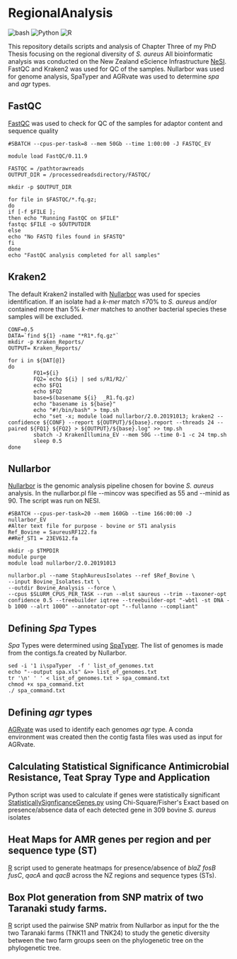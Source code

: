# RegionalAnalysis
![bash](https://img.shields.io/badge/language-bash-green)
![Python](https://img.shields.io/badge/language-Python-blue)
![R](https://img.shields.io/badge/language-R-red)

This repository details scripts and analysis of Chapter Three of my PhD Thesis focusing on the regional diversity of *S. aureus* 
All bioinformatic analysis was conducted on the New Zealand eScience Infrastructure [NeSI](https://github.com/nesi). FastQC and Kraken2 was used for QC of the samples. Nullarbor was used for genome analysis, SpaTyper and AGRvate was used to determine *spa* and *agr* types. 

## FastQC 
[FastQC](https://www.bioinformatics.babraham.ac.uk/projects/fastqc/) was used to check for QC of the samples for adaptor content and sequence quality
```#!/bin/bash -e
#SBATCH --cpus-per-task=8 --mem 50Gb --time 1:00:00 -J FASTQC_EV

module load FastQC/0.11.9

FASTQC = /pathtorawreads
OUTPUT_DIR = /processedreadsdirectory/FASTQC/

mkdir -p $OUTPUT_DIR

for file in $FASTQC/*.fq.gz;
do
if [-f $FILE ];
then echo "Running FastQC on $FILE"
fastqc $FILE -o $OUTPUTDIR
else
echo "No FASTQ files found in $FASTQ"
fi
done
echo "FastQC analysis completed for all samples"
```

## Kraken2 
The default Kraken2 installed with [Nullarbor](https://github.com/tseemann/nullarbor) was used for species identification. If an isolate had a *k-mer* match ≤70% to *S. aureus* and/or contained more than 5% *k-mer* matches to another bacterial species these samples will be excluded. 

```#!/bin/bash
CONF=0.5
DATA=`find ${1} -name "*R1*.fq.gz"`
mkdir -p Kraken_Reports/
OUTPUT= Kraken_Reports/

for i in ${DAT[@]}
do
        FQ1=${i}
        FQ2=`echo ${i} | sed s/R1/R2/`
        echo $FQ1
        echo $FQ2
        base=$(basename ${i}  _R1.fq.gz)
        echo "basename is ${base}"
        echo "#!/bin/bash" > tmp.sh
        echo "set -x; module load nullarbor/2.0.20191013; kraken2 --confidence ${CONF} --report ${OUTPUT}/${base}.report --threads 24 --paired ${FQ1} ${FQ2} > ${OUTPUT}/${base}.log" >> tmp.sh
        sbatch -J KrakenIllumina_EV --mem 50G --time 0-1 -c 24 tmp.sh
        sleep 0.5
done
```
## Nullarbor
[Nullarbor](https://github.com/tseemann/nullarbor) is the genomic analysis pipeline chosen for bovine *S. aureus* analysis. In the nullarbor.pl file --mincov was specified as 55 and --minid as 90. The script was run on NESI. 

```#!/bin/bash -e
#SBATCH --cpus-per-task=20 --mem 160Gb --time 166:00:00 -J nullarbor_EV
#Alter text file for purpose - bovine or ST1 analysis
Ref_Bovine = SaureusRF122.fa
##Ref_ST1 = 23EV612.fa

mkdir -p $TMPDIR
module purge
module load nullarbor/2.0.20191013

nullarbor.pl --name StaphAureusIsolates --ref $Ref_Bovine \
--input Bovine_Isolates.txt \
--outdir Bovine_Analysis --force \
--cpus $SLURM_CPUS_PER_TASK --run --mlst saureus --trim --taxoner-opt confidence 0.5 --treebuilder iqtree --treebuilder-opt "-wbtl -st DNA -b 1000 --alrt 1000" --annotator-opt "--fullanno --compliant"
```

## Defining *Spa* Types 
*Spa* Types were determined using [SpaTyper](https://github.com/HCGB-IGTP/spaTyper). The list of genomes is made from the contigs.fa created by Nullarbor. 
```ls *.fa > list_of_genomes.txt ##Creating a list of genomes from all fastq files 
sed -i '1 i\spaTyper  -f ' list_of_genomes.txt
echo "--output spa.xls" &>> list_of_genomes.txt
tr '\n' ' ' < list_of_genomes.txt > spa_command.txt
chmod +x spa_command.txt
./ spa_command.txt
```
## Defining *agr* types
[AGRvate](https://github.com/VishnuRaghuram94/AgrVATE) was used to identify each genomes *agr* type. A conda environment was created then the contig fasta files was used as input for AGRvate. 

## Calculating Statistical Significance Antimicrobial Resistance, Teat Spray Type and Application 
Python script was used to calculate if genes were statistically significant [StatisticallySignficanceGenes.py](https://github.com/emv6/RegionalAnalysis/blob/main/StatisticallySignificant.py) using Chi-Square/Fisher's Exact based on presence/absence data of each detected gene in 309 bovine *S. aureus* isolates 

## Heat Maps for AMR genes per region and per sequence type (ST) 
[R](https://github.com/emv6/RegionalAnalysis/blob/main/Gene_Heatmap.Rmd) script used to generate heatmaps for presence/absence of *blaZ* *fosB* *fusC*, *qacA* and *qacB* across the NZ regions and sequence types (STs). 

## Box Plot generation from SNP matrix of two Taranaki study farms. 
[R](https://github.com/emv6/RegionalAnalysis/blob/main/ST1_Boxplots.Rmd) script used the pairwise SNP matrix from Nullarbor as input for the the two Taranaki farms (TNK11 and TNK24) to study the genetic diversity between the two farm groups seen on the phylogenetic tree on the phylogenetic tree.  





